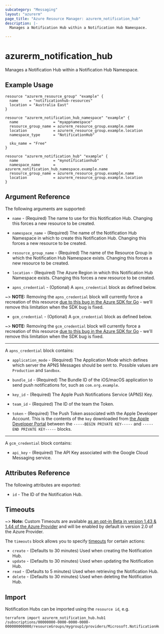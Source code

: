 ```yaml
---
subcategory: "Messaging"
layout: "azurerm"
page_title: "Azure Resource Manager: azurerm_notification_hub"
description: |-
  Manages a Notification Hub within a Notification Hub Namespace.

---
```


# azurerm_notification_hub

Manages a Notification Hub within a Notification Hub Namespace.

## Example Usage

```hcl
resource "azurerm_resource_group" "example" {
  name     = "notificationhub-resources"
  location = "Australia East"
}

resource "azurerm_notification_hub_namespace" "example" {
  name                = "myappnamespace"
  resource_group_name = azurerm_resource_group.example.name
  location            = azurerm_resource_group.example.location
  namespace_type      = "NotificationHub"

  sku_name = "Free"
}

resource "azurerm_notification_hub" "example" {
  name                = "mynotificationhub"
  namespace_name      = azurerm_notification_hub_namespace.example.name
  resource_group_name = azurerm_resource_group.example.name
  location            = azurerm_resource_group.example.location
}
```

## Argument Reference

The following arguments are supported:

* `name` - (Required) The name to use for this Notification Hub. Changing this forces a new resource to be created.

* `namespace_name` - (Required) The name of the Notification Hub Namespace in which to create this Notification Hub. Changing this forces a new resource to be created.

* `resource_group_name` - (Required) The name of the Resource Group in which the Notification Hub Namespace exists. Changing this forces a new resource to be created.

* `location` - (Required) The Azure Region in which this Notification Hub Namespace exists. Changing this forces a new resource to be created.

* `apns_credential` - (Optional) A `apns_credential` block as defined below.

~> **NOTE:** Removing the `apns_credential` block will currently force a recreation of this resource [due to this bug in the Azure SDK for Go](https://github.com/Azure/azure-sdk-for-go/issues/2246) - we'll remove this limitation when the SDK bug is fixed.

* `gcm_credential` - (Optional) A `gcm_credential` block as defined below.

~> **NOTE:** Removing the `gcm_credential` block will currently force a recreation of this resource [due to this bug in the Azure SDK for Go](https://github.com/Azure/azure-sdk-for-go/issues/2246) - we'll remove this limitation when the SDK bug is fixed.

---

A `apns_credential` block contains:

* `application_mode` - (Required) The Application Mode which defines which server the APNS Messages should be sent to. Possible values are `Production` and `Sandbox`.

* `bundle_id` - (Required) The Bundle ID of the iOS/macOS application to send push notifications for, such as `com.org.example`.

* `key_id` - (Required) The Apple Push Notifications Service (APNS) Key.

* `team_id` - (Required) The ID of the team the Token.

* `token` - (Required) The Push Token associated with the Apple Developer Account. This is the contents of the `key` downloaded from [the Apple Developer Portal](https://developer.apple.com/account/ios/authkey/) between the `-----BEGIN PRIVATE KEY-----` and `-----END PRIVATE KEY-----` blocks.

---

A `gcm_credential` block contains:

* `api_key` - (Required) The API Key associated with the Google Cloud Messaging service.

## Attributes Reference

The following attributes are exported:

* `id` - The ID of the Notification Hub.

## Timeouts

~> **Note:** Custom Timeouts are available [as an opt-in Beta in version 1.43 & 1.44 of the Azure Provider](/docs/providers/azurerm/guides/2.0-beta.html) and will be enabled by default in version 2.0 of the Azure Provider.

The `timeouts` block allows you to specify [timeouts](https://www.terraform.io/docs/configuration/resources.html#timeouts) for certain actions:

* `create` - (Defaults to 30 minutes) Used when creating the Notification Hub.
* `update` - (Defaults to 30 minutes) Used when updating the Notification Hub.
* `read` - (Defaults to 5 minutes) Used when retrieving the Notification Hub.
* `delete` - (Defaults to 30 minutes) Used when deleting the Notification Hub.

## Import

Notification Hubs can be imported using the `resource id`, e.g.

```shell
terraform import azurerm_notification_hub.hub1 /subscriptions/00000000-0000-0000-0000-000000000000/resourceGroups/mygroup1/providers/Microsoft.NotificationHubs/namespaces/{namespaceName}/notificationHubs/hub1
```

